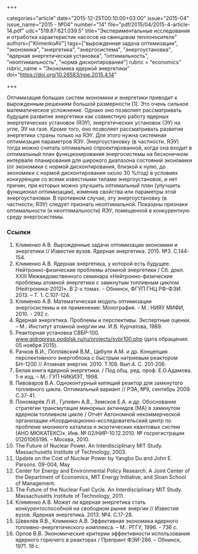 +++

categories="article"
date="2015-12-25T00:10:00+03:00"
issue="2015-04"
issue_name="2015 - №04"
number="14"
file="pdf/2015/04/2015-4-article-14.pdf"
udc="519.87:621.039.5"
title="Экспериментальные исследования и отработка характеристик насосов на свинцовом теплоносителе"
authors=["KlimenkoAV"]
tags=["вырожденная задача оптимизации", "экономика", "энергетика", "энергосистема", "энергоустановка", "ядерная энергетическая установка", "оптимальность", "неоптимальность", "норма дисконтирования"]
rubric = "economics"
rubric_name = "Экономика ядерной энергетики"
doi="https://doi.org/10.26583/npe.2015.4.14"

+++

Оптимизация больших систем экономики и энергетики приводит к вырожденным решениям большой размерности [1]. Это очень сильное математическое усложнение. Однако оно позволяет рассматривать будущее развитие энергетики как совместную работу ядерных энергетических установок (ЯЭУ), энергетических установок (ЭУ) на угле, ЭУ на газе. Кроме того, оно позволяет рассматривать развитие энергетики страны только на ЯЭУ. Для этого нужна системная оптимизация параметров ЯЭУ. Энергоустановку (в частности, ЯЭУ) тогда можно считать оптимально спроектированной, когда она входит в оптимальный план функционирования энергосистемы на бесконечном интервале планирования для широкого диапазона состояний экономики (от экономики с нормой дисконтирования, близкой к нулю, до экономики с нормой дисконтирования около 30 %/год) в условиях конкуренции со всеми известными типами энергоустановок, и нет причин, при которых можно улучшить оптимальный план (улучшить функционал оптимизации), изменив свойства или параметры этой энергоустановки. В противном случае, эту энергоустановку (в частности, ЯЭУ) следует признать неоптимальной. Показаны признаки оптимальности (и неоптимальности) ЯЭУ, помещенной в конкурентную среду энергосистемы.

### Ссылки

1. Клименко А.В. Вырожденные задачи оптимизации экономики и энергетики // Известия вузов. Ядерная энергетика. 2015. №3. С.144-154.
2. Клименко А.В. Ядерная энергетика, у которой есть будущее. Нейтронно-физические проблемы атомной энергетики / Сб. докл. XXIII Межведомственного семинара «Нейтронно-физические проблемы атомной энергетики с замкнутым топливным циклом (Нейтроника-2012)». В 2-х томах. – Обнинск, ФГУП ГНЦ РФ-ФЭИ. 2013. – Т. 1. С.107-124.
3. Клименко А.В. Математическая модель оптимизации энергосистемы и ее применение: Монография. – М.: НИЯУ МИФИ, 2010. - 292 с.
4. Ядерная энергетика. Проблемы и перспективы. Экспертные оценки. – М.: Институт атомной энергии им. И.В. Курчатова, 1989.
5. Реакторная установка СВБР-100. www.gidropress.podolsk.ru/ru/projects/svbr100.php (дата обращения: 05 ноября 2015).
6. Рачков В.И., Поплавский В.М., Цибуля А.М. и др. Концепция перспективного энергоблока с быстрым натриевым реактором БН-1200 // Атомная энергия. 2010. Т.108. Вып.4. C. 201-206.
7. Белая книга ядерной энергетики. / Под общ. ред. проф. Е.О.Адамова. 1-е изд. – М.: ГУП НИКИЭТ, 1998.
8. Пивоваров В.А. Одноконтурный кипящий реактор для замкнутого топливного цикла. Оптимальный вариант // РЭА, №9, сентябрь 2009. С.37-41.
9. Пономарёв Л.И., Гулевич А.В., Земсков Е.А. и др. Обоснование стратегии трансмутации минорных актинидов (МА) в замкнутом ядерном топливном цикле / Отчёт Автономной некоммерческой организации «Координационно-исследовательский центр по проблеме мюонного катализа и экзотических квантовых систем (АНО МЮКАТЕКС)». Инв. № 02/НИР-10.12.2010. № госрегистрации 01201065196. – Москва, 2010.
10. The Future of Nuclear Power. An Interdisciplinary MIT Study. Massachusetts Institute of Technology, 2003.
11. Update on the Cost of Nuclear Power by Yangbo Du and John E. Parsons. 09-004, May
2009. Center for Energy and Environmental Policy Research. A Joint Center of the Department of Economics, MIT Energy Initiative, and Sloan School of Management.
12. The Future of the Nuclear Fuel Cycle. An Interdisciplinary MIT Study. Massachusetts Institute of Technology, 2011.
13. Клименко А.В. Может ли ядерная энергетика стать конкурентоспособной на свободном рынке энергии // Известия вузов. Ядерная энергетика. 2013. №4. С.17-28.
14. Шевелёв Я.В., Клименко А.В. Эффективная экономика ядерного топливно-энергетического комплекса. – М.: РГГУ, 1996. - 736 с.
15. Орлов В.В. Экономические критерии эффективности использования ядерного горючего в реакторах / Препринт ФЭИ-286. – Обнинск, 1971. 18 с.